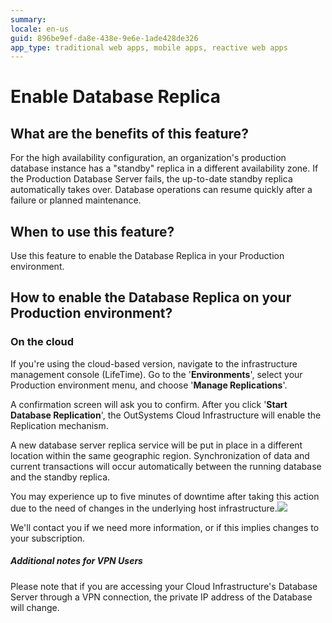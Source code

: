 ```yaml
---
summary: 
locale: en-us
guid: 896be9ef-da8e-438e-9e6e-1ade428de326
app_type: traditional web apps, mobile apps, reactive web apps
---
```


# Enable Database Replica

## What are the benefits of this feature?

For the high availability configuration, an organization's production database instance has a "standby" replica in a different availability zone. If the Production Database Server fails, the up-to-date standby replica automatically takes over. Database operations can resume quickly after a failure or planned maintenance.

## When to use this feature?

Use this feature to enable the Database Replica in your Production environment.

## How to enable the Database Replica on your Production environment?

### On the cloud

If you're using the cloud-based version, navigate to the infrastructure management console (LifeTime). Go to the '**Environments**', select your Production environment menu, and choose '**Manage Replications**'.

A confirmation screen will ask you to confirm. After you click '**Start Database Replication**', the OutSystems Cloud Infrastructure will enable the Replication mechanism.

A new database server replica service will be put in place in a different location within the same geographic region. Synchronization of data and current transactions will occur automatically between the running database and the standby replica.

You may experience up to five minutes of downtime after taking this action due to the need of changes in the underlying host infrastructure.![](images/enable-db-replica_0.png)

We'll contact you if we need more information, or if this implies changes to your subscription.

##### **Additional notes for VPN Users**

Please note that if you are accessing your Cloud Infrastructure's Database Server through a VPN connection, the private IP address of the Database will change.

